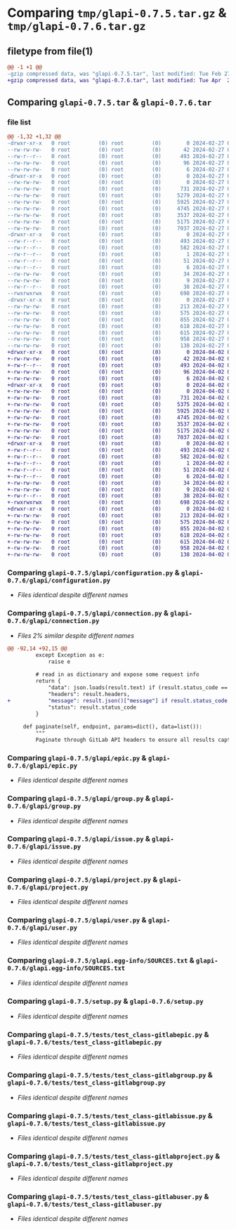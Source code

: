 # Comparing `tmp/glapi-0.7.5.tar.gz` & `tmp/glapi-0.7.6.tar.gz`

## filetype from file(1)

```diff
@@ -1 +1 @@
-gzip compressed data, was "glapi-0.7.5.tar", last modified: Tue Feb 27 00:43:26 2024, max compression
+gzip compressed data, was "glapi-0.7.6.tar", last modified: Tue Apr  2 00:42:46 2024, max compression
```

## Comparing `glapi-0.7.5.tar` & `glapi-0.7.6.tar`

### file list

```diff
@@ -1,32 +1,32 @@
-drwxr-xr-x   0 root         (0) root         (0)        0 2024-02-27 00:43:26.543150 glapi-0.7.5/
--rw-rw-rw-   0 root         (0) root         (0)       42 2024-02-27 00:43:16.000000 glapi-0.7.5/MANIFEST.in
--rw-r--r--   0 root         (0) root         (0)      493 2024-02-27 00:43:26.543150 glapi-0.7.5/PKG-INFO
--rw-rw-rw-   0 root         (0) root         (0)       96 2024-02-27 00:43:16.000000 glapi-0.7.5/README.md
--rw-rw-rw-   0 root         (0) root         (0)        6 2024-02-27 00:43:16.000000 glapi-0.7.5/VERSION
-drwxr-xr-x   0 root         (0) root         (0)        0 2024-02-27 00:43:26.538150 glapi-0.7.5/glapi/
--rw-rw-rw-   0 root         (0) root         (0)        0 2024-02-27 00:43:16.000000 glapi-0.7.5/glapi/__init__.py
--rw-rw-rw-   0 root         (0) root         (0)      731 2024-02-27 00:43:16.000000 glapi-0.7.5/glapi/configuration.py
--rw-rw-rw-   0 root         (0) root         (0)     5279 2024-02-27 00:43:16.000000 glapi-0.7.5/glapi/connection.py
--rw-rw-rw-   0 root         (0) root         (0)     5925 2024-02-27 00:43:16.000000 glapi-0.7.5/glapi/epic.py
--rw-rw-rw-   0 root         (0) root         (0)     4745 2024-02-27 00:43:16.000000 glapi-0.7.5/glapi/group.py
--rw-rw-rw-   0 root         (0) root         (0)     3537 2024-02-27 00:43:16.000000 glapi-0.7.5/glapi/issue.py
--rw-rw-rw-   0 root         (0) root         (0)     5175 2024-02-27 00:43:16.000000 glapi-0.7.5/glapi/project.py
--rw-rw-rw-   0 root         (0) root         (0)     7037 2024-02-27 00:43:16.000000 glapi-0.7.5/glapi/user.py
-drwxr-xr-x   0 root         (0) root         (0)        0 2024-02-27 00:43:26.542150 glapi-0.7.5/glapi.egg-info/
--rw-r--r--   0 root         (0) root         (0)      493 2024-02-27 00:43:26.000000 glapi-0.7.5/glapi.egg-info/PKG-INFO
--rw-r--r--   0 root         (0) root         (0)      582 2024-02-27 00:43:26.000000 glapi-0.7.5/glapi.egg-info/SOURCES.txt
--rw-r--r--   0 root         (0) root         (0)        1 2024-02-27 00:43:26.000000 glapi-0.7.5/glapi.egg-info/dependency_links.txt
--rw-r--r--   0 root         (0) root         (0)       51 2024-02-27 00:43:26.000000 glapi-0.7.5/glapi.egg-info/requires.txt
--rw-r--r--   0 root         (0) root         (0)        6 2024-02-27 00:43:26.000000 glapi-0.7.5/glapi.egg-info/top_level.txt
--rw-rw-rw-   0 root         (0) root         (0)       34 2024-02-27 00:43:16.000000 glapi-0.7.5/requirements-test.txt
--rw-rw-rw-   0 root         (0) root         (0)        9 2024-02-27 00:43:16.000000 glapi-0.7.5/requirements.txt
--rw-r--r--   0 root         (0) root         (0)       38 2024-02-27 00:43:26.543150 glapi-0.7.5/setup.cfg
--rwxrwxrwx   0 root         (0) root         (0)      698 2024-02-27 00:43:16.000000 glapi-0.7.5/setup.py
-drwxr-xr-x   0 root         (0) root         (0)        0 2024-02-27 00:43:26.542150 glapi-0.7.5/tests/
--rw-rw-rw-   0 root         (0) root         (0)      213 2024-02-27 00:43:16.000000 glapi-0.7.5/tests/test_class-gitlabconnection.py
--rw-rw-rw-   0 root         (0) root         (0)      575 2024-02-27 00:43:16.000000 glapi-0.7.5/tests/test_class-gitlabepic.py
--rw-rw-rw-   0 root         (0) root         (0)      855 2024-02-27 00:43:16.000000 glapi-0.7.5/tests/test_class-gitlabgroup.py
--rw-rw-rw-   0 root         (0) root         (0)      618 2024-02-27 00:43:16.000000 glapi-0.7.5/tests/test_class-gitlabissue.py
--rw-rw-rw-   0 root         (0) root         (0)      615 2024-02-27 00:43:16.000000 glapi-0.7.5/tests/test_class-gitlabproject.py
--rw-rw-rw-   0 root         (0) root         (0)      958 2024-02-27 00:43:16.000000 glapi-0.7.5/tests/test_class-gitlabuser.py
--rw-rw-rw-   0 root         (0) root         (0)      138 2024-02-27 00:43:16.000000 glapi-0.7.5/tests/test_package-build.py
+drwxr-xr-x   0 root         (0) root         (0)        0 2024-04-02 00:42:46.371662 glapi-0.7.6/
+-rw-rw-rw-   0 root         (0) root         (0)       42 2024-04-02 00:42:33.000000 glapi-0.7.6/MANIFEST.in
+-rw-r--r--   0 root         (0) root         (0)      493 2024-04-02 00:42:46.371662 glapi-0.7.6/PKG-INFO
+-rw-rw-rw-   0 root         (0) root         (0)       96 2024-04-02 00:42:33.000000 glapi-0.7.6/README.md
+-rw-rw-rw-   0 root         (0) root         (0)        6 2024-04-02 00:42:33.000000 glapi-0.7.6/VERSION
+drwxr-xr-x   0 root         (0) root         (0)        0 2024-04-02 00:42:46.367662 glapi-0.7.6/glapi/
+-rw-rw-rw-   0 root         (0) root         (0)        0 2024-04-02 00:42:33.000000 glapi-0.7.6/glapi/__init__.py
+-rw-rw-rw-   0 root         (0) root         (0)      731 2024-04-02 00:42:33.000000 glapi-0.7.6/glapi/configuration.py
+-rw-rw-rw-   0 root         (0) root         (0)     5375 2024-04-02 00:42:33.000000 glapi-0.7.6/glapi/connection.py
+-rw-rw-rw-   0 root         (0) root         (0)     5925 2024-04-02 00:42:33.000000 glapi-0.7.6/glapi/epic.py
+-rw-rw-rw-   0 root         (0) root         (0)     4745 2024-04-02 00:42:33.000000 glapi-0.7.6/glapi/group.py
+-rw-rw-rw-   0 root         (0) root         (0)     3537 2024-04-02 00:42:33.000000 glapi-0.7.6/glapi/issue.py
+-rw-rw-rw-   0 root         (0) root         (0)     5175 2024-04-02 00:42:33.000000 glapi-0.7.6/glapi/project.py
+-rw-rw-rw-   0 root         (0) root         (0)     7037 2024-04-02 00:42:33.000000 glapi-0.7.6/glapi/user.py
+drwxr-xr-x   0 root         (0) root         (0)        0 2024-04-02 00:42:46.370662 glapi-0.7.6/glapi.egg-info/
+-rw-r--r--   0 root         (0) root         (0)      493 2024-04-02 00:42:46.000000 glapi-0.7.6/glapi.egg-info/PKG-INFO
+-rw-r--r--   0 root         (0) root         (0)      582 2024-04-02 00:42:46.000000 glapi-0.7.6/glapi.egg-info/SOURCES.txt
+-rw-r--r--   0 root         (0) root         (0)        1 2024-04-02 00:42:46.000000 glapi-0.7.6/glapi.egg-info/dependency_links.txt
+-rw-r--r--   0 root         (0) root         (0)       51 2024-04-02 00:42:46.000000 glapi-0.7.6/glapi.egg-info/requires.txt
+-rw-r--r--   0 root         (0) root         (0)        6 2024-04-02 00:42:46.000000 glapi-0.7.6/glapi.egg-info/top_level.txt
+-rw-rw-rw-   0 root         (0) root         (0)       34 2024-04-02 00:42:33.000000 glapi-0.7.6/requirements-test.txt
+-rw-rw-rw-   0 root         (0) root         (0)        9 2024-04-02 00:42:33.000000 glapi-0.7.6/requirements.txt
+-rw-r--r--   0 root         (0) root         (0)       38 2024-04-02 00:42:46.371662 glapi-0.7.6/setup.cfg
+-rwxrwxrwx   0 root         (0) root         (0)      698 2024-04-02 00:42:33.000000 glapi-0.7.6/setup.py
+drwxr-xr-x   0 root         (0) root         (0)        0 2024-04-02 00:42:46.370662 glapi-0.7.6/tests/
+-rw-rw-rw-   0 root         (0) root         (0)      213 2024-04-02 00:42:33.000000 glapi-0.7.6/tests/test_class-gitlabconnection.py
+-rw-rw-rw-   0 root         (0) root         (0)      575 2024-04-02 00:42:33.000000 glapi-0.7.6/tests/test_class-gitlabepic.py
+-rw-rw-rw-   0 root         (0) root         (0)      855 2024-04-02 00:42:33.000000 glapi-0.7.6/tests/test_class-gitlabgroup.py
+-rw-rw-rw-   0 root         (0) root         (0)      618 2024-04-02 00:42:33.000000 glapi-0.7.6/tests/test_class-gitlabissue.py
+-rw-rw-rw-   0 root         (0) root         (0)      615 2024-04-02 00:42:33.000000 glapi-0.7.6/tests/test_class-gitlabproject.py
+-rw-rw-rw-   0 root         (0) root         (0)      958 2024-04-02 00:42:33.000000 glapi-0.7.6/tests/test_class-gitlabuser.py
+-rw-rw-rw-   0 root         (0) root         (0)      138 2024-04-02 00:42:33.000000 glapi-0.7.6/tests/test_package-build.py
```

### Comparing `glapi-0.7.5/glapi/configuration.py` & `glapi-0.7.6/glapi/configuration.py`

 * *Files identical despite different names*

### Comparing `glapi-0.7.5/glapi/connection.py` & `glapi-0.7.6/glapi/connection.py`

 * *Files 2% similar despite different names*

```diff
@@ -92,14 +92,15 @@
         except Exception as e:
             raise e
 
         # read in as dictionary and expose some request info
         return {
             "data": json.loads(result.text) if (result.status_code == 200 and result.text and "raw" not in endpoint and "ref" not in params) else (result.text if "raw" in endpoint and "ref" in params else list()),
             "headers": result.headers,
+            "message": result.json()["message"] if result.status_code > 200 else result.reason,
             "status": result.status_code
         }
 
     def paginate(self, endpoint, params=dict(), data=list()):
         """
         Paginate through GitLab API headers to ensure all results captured.
```

### Comparing `glapi-0.7.5/glapi/epic.py` & `glapi-0.7.6/glapi/epic.py`

 * *Files identical despite different names*

### Comparing `glapi-0.7.5/glapi/group.py` & `glapi-0.7.6/glapi/group.py`

 * *Files identical despite different names*

### Comparing `glapi-0.7.5/glapi/issue.py` & `glapi-0.7.6/glapi/issue.py`

 * *Files identical despite different names*

### Comparing `glapi-0.7.5/glapi/project.py` & `glapi-0.7.6/glapi/project.py`

 * *Files identical despite different names*

### Comparing `glapi-0.7.5/glapi/user.py` & `glapi-0.7.6/glapi/user.py`

 * *Files identical despite different names*

### Comparing `glapi-0.7.5/glapi.egg-info/SOURCES.txt` & `glapi-0.7.6/glapi.egg-info/SOURCES.txt`

 * *Files identical despite different names*

### Comparing `glapi-0.7.5/setup.py` & `glapi-0.7.6/setup.py`

 * *Files identical despite different names*

### Comparing `glapi-0.7.5/tests/test_class-gitlabepic.py` & `glapi-0.7.6/tests/test_class-gitlabepic.py`

 * *Files identical despite different names*

### Comparing `glapi-0.7.5/tests/test_class-gitlabgroup.py` & `glapi-0.7.6/tests/test_class-gitlabgroup.py`

 * *Files identical despite different names*

### Comparing `glapi-0.7.5/tests/test_class-gitlabissue.py` & `glapi-0.7.6/tests/test_class-gitlabissue.py`

 * *Files identical despite different names*

### Comparing `glapi-0.7.5/tests/test_class-gitlabproject.py` & `glapi-0.7.6/tests/test_class-gitlabproject.py`

 * *Files identical despite different names*

### Comparing `glapi-0.7.5/tests/test_class-gitlabuser.py` & `glapi-0.7.6/tests/test_class-gitlabuser.py`

 * *Files identical despite different names*

